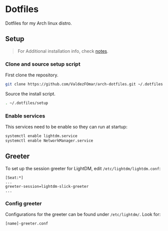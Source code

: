 # Dotfiles

Dotfiles for my Arch linux distro.

## Setup

> For Additional installation info, check [notes](./notes/installation-guide.md).

### Clone and source setup script

First clone the repository.

```sh
git clone https://github.com/ValdezFOmar/arch-dotfiles.git ~/.dotfiles
```

Source the install script.
```sh
. ~/.dotfiles/setup
```

### Enable services

This services need to be enable so they can run at startup:

```sh
systemctl enable lightdm.service
systemctl enable NetworkManager.service
```


## Greeter

To set up the session greeter for LightDM, edit 
`/etc/lightdm/lightdm.conf`:

    [Seat:*]
    ...
    greeter-session=lightdm-slick-greeter
    ...


### Config greeter

Configurations for the greeter can be found under 
`/etc/lightdm/`. Look for:

    [name]-greeter.conf

